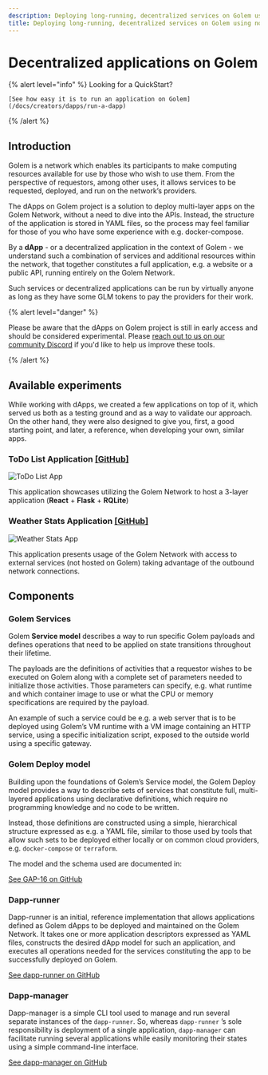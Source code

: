 ```yaml
---
description: Deploying long-running, decentralized services on Golem using no-code tools.
title: Deploying long-running, decentralized services on Golem using no-code tools.
---
```


# Decentralized applications on Golem

{% alert level="info" %}
    Looking for a QuickStart?
    
    [See how easy it is to run an application on Golem](/docs/creators/dapps/run-a-dapp)

{% /alert %}

## Introduction

Golem is a network which enables its participants to make computing resources available for use by those who wish to use them. From the perspective of requestors, among other uses, it allows services to be requested, deployed, and run on the network’s providers.

The dApps on Golem project is a solution to deploy multi-layer apps on the Golem Network, without a need to dive into the APIs. Instead, the structure of the application is stored in YAML files, so the process may feel familiar for those of you who have some experience with e.g. docker-compose.

By a **dApp** - or a decentralized application in the context of Golem - we understand such a combination of services and additional resources within the network, that together constitutes a full application, e.g. a website or a public API, running entirely on the Golem Network.

Such services or decentralized applications can be run by virtually anyone as long as they have some GLM tokens to pay the providers for their work.

{% alert level="danger" %}

Please be aware that the dApps on Golem project is still in early access and should be considered experimental. Please [reach out to us on our community Discord](https://chat.golem.network/) if you'd like to help us improve these tools.

{% /alert %}




## Available experiments

While working with dApps, we created a few applications on top of it, which served us both as a testing ground and as a way to validate our approach. On the other hand, they were also designed to give you, first, a good starting point, and later, a reference, when developing your own, similar apps.

### ToDo List Application [\[GitHub\]](https://github.com/golemfactory/dapp-experiments/tree/main/01\_todo\_app)

![ToDo List App](https://user-images.githubusercontent.com/33448819/223681578-03193431-ed28-46e7-9faf-00bc0ea00613.png)

This application showcases utilizing the Golem Network to host a 3-layer application (**React** + **Flask** + **RQLite**)

### Weather Stats Application [\[GitHub\]](https://github.com/golemfactory/dapp-experiments/tree/main/02\_weather\_stats)

![Weather Stats App](/weather-stats.png)

This application presents usage of the Golem Network with access to external services (not hosted on Golem) taking advantage of the outbound network connections.

## Components

### Golem Services

Golem __Service model__ describes a way to run specific Golem payloads and defines operations that need to be applied on state transitions throughout their lifetime.

The payloads are the definitions of activities that a requestor wishes to be executed on Golem along with a complete set of parameters needed to initialize those activities. Those parameters can specify, e.g. what runtime and which container image to use or what the CPU or memory specifications are required by the payload.

An example of such a service could be e.g. a web server that is to be deployed using Golem’s VM runtime with a VM image containing an HTTP service, using a specific initialization script, exposed to the outside world using a specific gateway.

### Golem Deploy model

Building upon the foundations of Golem’s Service model, the Golem Deploy model provides a way to describe sets of services that constitute full, multi-layered applications using declarative definitions, which require no programming knowledge and no code to be written.

Instead, those definitions are constructed using a simple, hierarchical structure expressed as e.g. a YAML file, similar to those used by tools that allow such sets to be deployed either locally or on common cloud providers, e.g. `docker-compose` or `terraform`.

The model and the schema used are documented in:

[See GAP-16 on GitHub](https://github.com/golemfactory/golem-architecture/blob/master/gaps/gap-16_golem_deploy/gap-16_golem_deploy.md)

### Dapp-runner

Dapp-runner is an initial, reference implementation that allows applications defined as Golem dApps to be deployed and maintained on the Golem Network. It takes one or more application descriptors expressed as YAML files, constructs the desired dApp model for such an application, and executes all operations needed for the services constituting the app to be successfully deployed on Golem.

[See dapp-runner on GitHub](https://github.com/golemfactory/dapp-runner/)


### Dapp-manager

Dapp-manager is a simple CLI tool used to manage and run several separate instances of the `dapp-runner`. So, whereas `dapp-runner` ’s sole responsibility is deployment of a single application, `dapp-manager` can facilitate running several applications while easily monitoring their states using a simple command-line interface.

[See dapp-manager on GitHub](https://github.com/golemfactory/dapp-manager/)
